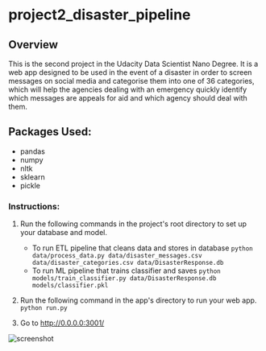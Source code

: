 # project2_disaster_pipeline
## Overview
This is the second project in the Udacity Data Scientist Nano Degree. It is a web app designed to be used in the event of a disaster in order to screen messages on social media and categorise them into one of 36 categories, which will help the agencies dealing with an emergency quickly identify which messages are appeals for aid and which agency should deal with them.

## Packages Used:
- pandas
- numpy
- nltk
- sklearn
- pickle

### Instructions:
1. Run the following commands in the project's root directory to set up your database and model.

    - To run ETL pipeline that cleans data and stores in database
        `python data/process_data.py data/disaster_messages.csv data/disaster_categories.csv data/DisasterResponse.db`
    - To run ML pipeline that trains classifier and saves
        `python models/train_classifier.py data/DisasterResponse.db models/classifier.pkl`

2. Run the following command in the app's directory to run your web app.
    `python run.py`

3. Go to http://0.0.0.0:3001/

![screenshot](https://github.com/jennymcphail/project2_disaster_pipeline/images/screenshot.JPG?raw=true)

